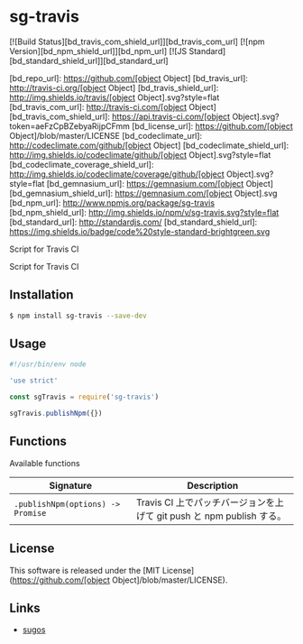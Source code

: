sg-travis
==========

<!---
This file is generated by ape-tmpl. Do not update manually.
--->

<!-- Badge Start -->
<a name="badges"></a>

[![Build Status][bd_travis_com_shield_url]][bd_travis_com_url]
[![npm Version][bd_npm_shield_url]][bd_npm_url]
[![JS Standard][bd_standard_shield_url]][bd_standard_url]

[bd_repo_url]: https://github.com/[object Object]
[bd_travis_url]: http://travis-ci.org/[object Object]
[bd_travis_shield_url]: http://img.shields.io/travis/[object Object].svg?style=flat
[bd_travis_com_url]: http://travis-ci.com/[object Object]
[bd_travis_com_shield_url]: https://api.travis-ci.com/[object Object].svg?token=aeFzCpBZebyaRijpCFmm
[bd_license_url]: https://github.com/[object Object]/blob/master/LICENSE
[bd_codeclimate_url]: http://codeclimate.com/github/[object Object]
[bd_codeclimate_shield_url]: http://img.shields.io/codeclimate/github/[object Object].svg?style=flat
[bd_codeclimate_coverage_shield_url]: http://img.shields.io/codeclimate/coverage/github/[object Object].svg?style=flat
[bd_gemnasium_url]: https://gemnasium.com/[object Object]
[bd_gemnasium_shield_url]: https://gemnasium.com/[object Object].svg
[bd_npm_url]: http://www.npmjs.org/package/sg-travis
[bd_npm_shield_url]: http://img.shields.io/npm/v/sg-travis.svg?style=flat
[bd_standard_url]: http://standardjs.com/
[bd_standard_shield_url]: https://img.shields.io/badge/code%20style-standard-brightgreen.svg

<!-- Badge End -->


<!-- Description Start -->
<a name="description"></a>

Script for Travis CI

<!-- Description End -->


<!-- Overview Start -->
<a name="overview"></a>

Script for Travis CI


<!-- Overview End -->


<!-- Sections Start -->
<a name="sections"></a>

<!-- Section from "doc/guides/01.Installation.md.hbs" Start -->

<a name="section-doc-guides-01-installation-md"></a>

Installation
-----

```bash
$ npm install sg-travis --save-dev
```


<!-- Section from "doc/guides/01.Installation.md.hbs" End -->

<!-- Section from "doc/guides/02.Usage.md.hbs" Start -->

<a name="section-doc-guides-02-usage-md"></a>

Usage
---------

```javascript
#!/usr/bin/env node

'use strict'

const sgTravis = require('sg-travis')

sgTravis.publishNpm({})

```


<!-- Section from "doc/guides/02.Usage.md.hbs" End -->

<!-- Section from "doc/guides/03.Functions.md.hbs" Start -->

<a name="section-doc-guides-03-functions-md"></a>

Functions
---------

Available functions

| Signature | Description |
| ---- | ----------- |
| `.publishNpm(options) -> Promise` | Travis CI 上でパッチバージョンを上げて git push と npm publish する。 |


<!-- Section from "doc/guides/03.Functions.md.hbs" End -->


<!-- Sections Start -->


<!-- LICENSE Start -->
<a name="license"></a>

License
-------
This software is released under the [MIT License](https://github.com/[object Object]/blob/master/LICENSE).

<!-- LICENSE End -->


<!-- Links Start -->
<a name="links"></a>

Links
------

+ [sugos][sugos_url]

[sugos_url]: https://github.com/realglobe-Inc/sugos

<!-- Links End -->
